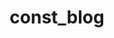 ---
layout: home
home: true

# https://vitepress.dev/reference/default-theme-home-page
title: const_blog # 标签栏 title
titleTemplate: Hi
editLink: true
lastUpdated: true

hero:
    name: const # 界面显示 name
    text: Stay foolish, Stay hungry.
    tagline: <small><i><u>hello world</u><i></small>
    image:
        src: /avator.png # 首页右边的图片
        alt: avatar # 图片的描述
    
    actions: # 按钮相关
    # - theme: brand
    #   text: 进入主页
    #   link:
    - theme: alt
      text: Experience++
      link: '/'

features: # 按钮下方的描述
  - icon: ⚡
    title: 算法学习
    details: algo learn
    link:
  - icon: 🧩
    title: 计算机基础
    details: 计算机基础
    link:
  - icon: 🔧
    title: 开发工具
    details: 总结
    link:
---